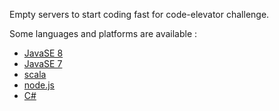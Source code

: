 Empty servers to start coding fast for code-elevator challenge.

Some languages and platforms are available :

 - [JavaSE 8](java/java8)
 - [JavaSE 7](java/java7)
 - [scala](scala)
 - [node.js](node.js)
 - [C#](csharp)

